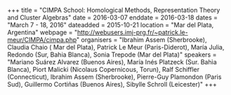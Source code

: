 +++
title = "CIMPA School: Homological Methods, Representation Theory and Cluster Algebras"
date = 2016-03-07
enddate = 2016-03-18
dates = "March 7 - 18, 2016"
dateadded = 2015-10-21
location = "Mar del Plata, Argentina"
webpage = "http://webusers.imj-prg.fr/~patrick.le-meur/CIMPA/cimpa.php"
organisers = "Ibrahim Assem (Sherbrooke), Claudia Chaio ( Mar del Plata), Patrick Le Meur (Paris-Diderot), María Julia, Redondo (Sur, Bahia Blanca), Sonia Trepode (Mar del Plata)"
speakers = "Mariano Suárez Alvarez (Buenos Aires), María Inés Platzeck (Sur. Bahìa Blanca), Piort Malicki (Nicolaus Copernicous, Torun), Ralf Schiffler (Connecticut), Ibrahim Assem (Sherbrooke), Pierre-Guy Plamondon (Paris Sud), Guillermo Cortiñas (Buenos Aires), Sibylle Schroll (Leicester)"
+++
